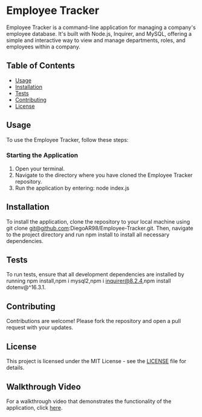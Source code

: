 # Employee Tracker

Employee Tracker is a command-line application for managing a company's employee database. It's built with Node.js, Inquirer, and MySQL, offering a simple and interactive way to view and manage departments, roles, and employees within a company.

## Table of Contents

- [Usage](#usage)
- [Installation](#installation)
- [Tests](#tests)
- [Contributing](#contributing)
- [License](#license)

## Usage

To use the Employee Tracker, follow these steps:

### Starting the Application

1. Open your terminal.
2. Navigate to the directory where you have cloned the Employee Tracker repository.
3. Run the application by entering:
   node index.js

## Installation

To install the application, clone the repository to your local machine using git clone git@github.com:DiegoAR98/Employee-Tracker.git. Then, navigate to the project directory and run npm install to install all necessary dependencies.


## Tests

To run tests, ensure that all development dependencies are installed by running npm install,npm i mysql2,npm i inquirer@8.2.4,npm install dotenv@^16.3.1.


## Contributing

Contributions are welcome! Please fork the repository and open a pull request with your updates.

## License

This project is licensed under the MIT License - see the [LICENSE](LICENSE) file for details.

## Walkthrough Video

For a walkthrough video that demonstrates the functionality of the application, click [here](https://drive.google.com/file/d/183mmABMVDg5yrkVqt5eT_r1QbBg3-Y7v/view).